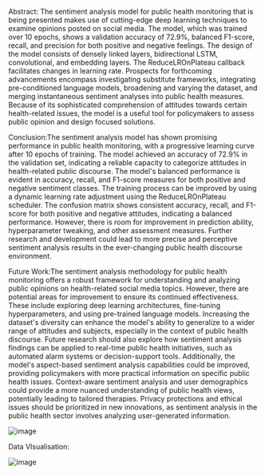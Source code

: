  Abstract: The sentiment analysis model for public health monitoring that is being presented makes use of cutting-edge deep learning techniques to examine opinions posted on social media. The model, which was trained over 10 epochs, shows a validation accuracy of 72.9%, balanced F1-score, recall, and precision for both positive and negative feelings. The design of the model consists of densely linked layers, bidirectional LSTM, convolutional, and embedding layers. The ReduceLROnPlateau callback facilitates changes in learning rate. Prospects for forthcoming advancements encompass investigating substitute frameworks, integrating pre-conditioned language models, broadening and varying the dataset, and merging instantaneous sentiment analyses into public health measures. Because of its sophisticated comprehension of attitudes towards certain health-related issues, the model is a useful tool for policymakers to assess public opinion and design focused solutions.

Conclusion:The sentiment analysis model has shown promising performance in public health monitoring, with a progressive learning curve after 10 epochs of training. The model achieved an accuracy of 72.9% in the validation set, indicating a reliable capacity to categorize attitudes in health-related public discourse. The model's balanced performance is evident in accuracy, recall, and F1-score measures for both positive and negative sentiment classes. The training process can be improved by using a dynamic learning rate adjustment using the ReduceLROnPlateau scheduler. The confusion matrix shows consistent accuracy, recall, and F1-score for both positive and negative attitudes, indicating a balanced performance. However, there is room for improvement in prediction ability, hyperparameter tweaking, and other assessment measures. Further research and development could lead to more precise and perceptive sentiment analysis results in the ever-changing public health discourse environment.

Future Work:The sentiment analysis methodology for public health monitoring offers a robust framework for understanding and analyzing public opinions on health-related social media topics. However, there are potential areas for improvement to ensure its continued effectiveness. These include exploring deep learning architectures, fine-tuning hyperparameters, and using pre-trained language models. Increasing the dataset's diversity can enhance the model's ability to generalize to a wider range of attitudes and subjects, especially in the context of public health discourse.
Future research should also explore how sentiment analysis findings can be applied to real-time public health initiatives, such as automated alarm systems or decision-support tools. Additionally, the model's aspect-based sentiment analysis capabilities could be improved, providing policymakers with more practical information on specific public health issues.
Context-aware sentiment analysis and user demographics could provide a more nuanced understanding of public health views, potentially leading to tailored therapies. Privacy protections and ethical issues should be prioritized in new innovations, as sentiment analysis in the public health sector involves analyzing user-generated information.

![image](https://github.com/shria2003/Sentiment_Analysis_Public_Health_Monitoring/assets/114279417/cdd1e518-6dec-444c-9bfb-1cfff2088882)




Data VIsualisation:


![image](https://github.com/shria2003/Sentiment_Analysis_Public_Health_Monitoring/assets/114279417/a9486956-8063-44bc-a202-221f2fceaa2d)

